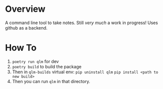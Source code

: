 # Overview

A command line tool to take notes. Still _very much_ a work in progress! Uses github as a backend.

# How To

1. `poetry run qlm` for dev
2. `poetry build` to build the package
3. Then in `qlm-builds` virtual env:
   `pip uninstall qlm`
   `pip install <path to new build>`
4. Then you can run `qlm` in that directory.

